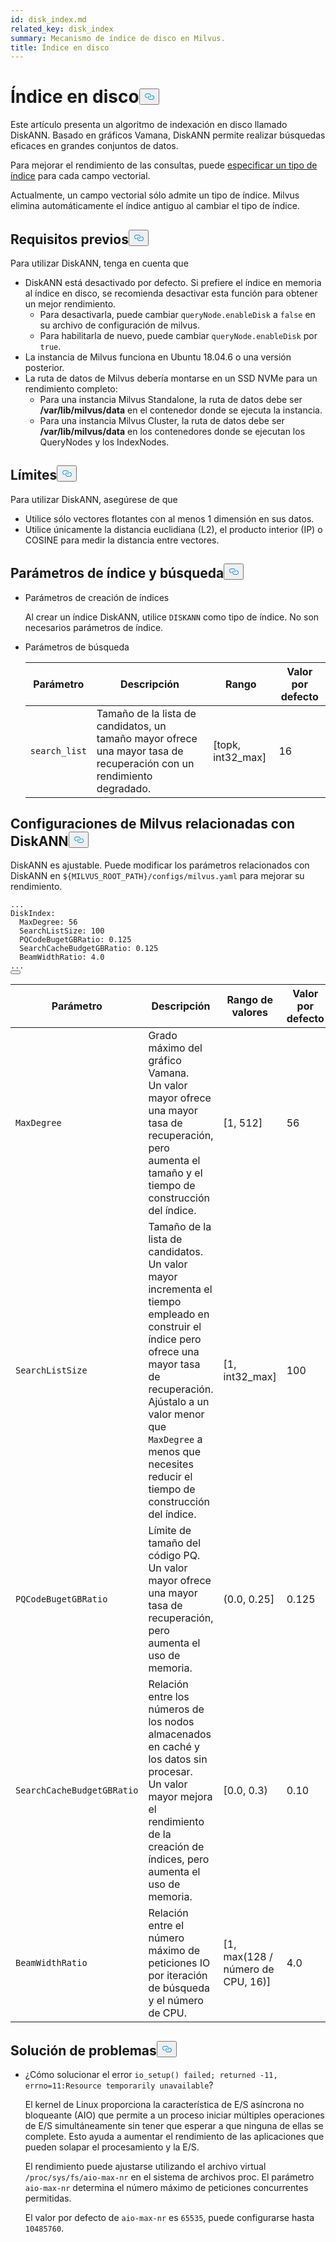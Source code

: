 ```yaml
---
id: disk_index.md
related_key: disk_index
summary: Mecanismo de índice de disco en Milvus.
title: Índice en disco
---
```

<h1 id="On-disk-Index" class="common-anchor-header">Índice en disco<button data-href="#On-disk-Index" class="anchor-icon" translate="no">
      <svg translate="no"
        aria-hidden="true"
        focusable="false"
        height="20"
        version="1.1"
        viewBox="0 0 16 16"
        width="16"
      >
        <path
          fill="#0092E4"
          fill-rule="evenodd"
          d="M4 9h1v1H4c-1.5 0-3-1.69-3-3.5S2.55 3 4 3h4c1.45 0 3 1.69 3 3.5 0 1.41-.91 2.72-2 3.25V8.59c.58-.45 1-1.27 1-2.09C10 5.22 8.98 4 8 4H4c-.98 0-2 1.22-2 2.5S3 9 4 9zm9-3h-1v1h1c1 0 2 1.22 2 2.5S13.98 12 13 12H9c-.98 0-2-1.22-2-2.5 0-.83.42-1.64 1-2.09V6.25c-1.09.53-2 1.84-2 3.25C6 11.31 7.55 13 9 13h4c1.45 0 3-1.69 3-3.5S14.5 6 13 6z"
        ></path>
      </svg>
    </button></h1><p>Este artículo presenta un algoritmo de indexación en disco llamado DiskANN. Basado en gráficos Vamana, DiskANN permite realizar búsquedas eficaces en grandes conjuntos de datos.</p>
<p>Para mejorar el rendimiento de las consultas, puede <a href="/docs/es/index-vector-fields.md">especificar un tipo de índice</a> para cada campo vectorial.</p>
<div class="alert note"> 
Actualmente, un campo vectorial sólo admite un tipo de índice. Milvus elimina automáticamente el índice antiguo al cambiar el tipo de índice.</div>
<h2 id="Prerequisites" class="common-anchor-header">Requisitos previos<button data-href="#Prerequisites" class="anchor-icon" translate="no">
      <svg translate="no"
        aria-hidden="true"
        focusable="false"
        height="20"
        version="1.1"
        viewBox="0 0 16 16"
        width="16"
      >
        <path
          fill="#0092E4"
          fill-rule="evenodd"
          d="M4 9h1v1H4c-1.5 0-3-1.69-3-3.5S2.55 3 4 3h4c1.45 0 3 1.69 3 3.5 0 1.41-.91 2.72-2 3.25V8.59c.58-.45 1-1.27 1-2.09C10 5.22 8.98 4 8 4H4c-.98 0-2 1.22-2 2.5S3 9 4 9zm9-3h-1v1h1c1 0 2 1.22 2 2.5S13.98 12 13 12H9c-.98 0-2-1.22-2-2.5 0-.83.42-1.64 1-2.09V6.25c-1.09.53-2 1.84-2 3.25C6 11.31 7.55 13 9 13h4c1.45 0 3-1.69 3-3.5S14.5 6 13 6z"
        ></path>
      </svg>
    </button></h2><p>Para utilizar DiskANN, tenga en cuenta que</p>
<ul>
<li>DiskANN está desactivado por defecto. Si prefiere el índice en memoria al índice en disco, se recomienda desactivar esta función para obtener un mejor rendimiento.<ul>
<li>Para desactivarla, puede cambiar <code translate="no">queryNode.enableDisk</code> a <code translate="no">false</code> en su archivo de configuración de milvus.</li>
<li>Para habilitarla de nuevo, puede cambiar <code translate="no">queryNode.enableDisk</code> por <code translate="no">true</code>.</li>
</ul></li>
<li>La instancia de Milvus funciona en Ubuntu 18.04.6 o una versión posterior.</li>
<li>La ruta de datos de Milvus debería montarse en un SSD NVMe para un rendimiento completo:<ul>
<li>Para una instancia Milvus Standalone, la ruta de datos debe ser <strong>/var/lib/milvus/data</strong> en el contenedor donde se ejecuta la instancia.</li>
<li>Para una instancia Milvus Cluster, la ruta de datos debe ser <strong>/var/lib/milvus/data</strong> en los contenedores donde se ejecutan los QueryNodes y los IndexNodes.</li>
</ul></li>
</ul>
<h2 id="Limits" class="common-anchor-header">Límites<button data-href="#Limits" class="anchor-icon" translate="no">
      <svg translate="no"
        aria-hidden="true"
        focusable="false"
        height="20"
        version="1.1"
        viewBox="0 0 16 16"
        width="16"
      >
        <path
          fill="#0092E4"
          fill-rule="evenodd"
          d="M4 9h1v1H4c-1.5 0-3-1.69-3-3.5S2.55 3 4 3h4c1.45 0 3 1.69 3 3.5 0 1.41-.91 2.72-2 3.25V8.59c.58-.45 1-1.27 1-2.09C10 5.22 8.98 4 8 4H4c-.98 0-2 1.22-2 2.5S3 9 4 9zm9-3h-1v1h1c1 0 2 1.22 2 2.5S13.98 12 13 12H9c-.98 0-2-1.22-2-2.5 0-.83.42-1.64 1-2.09V6.25c-1.09.53-2 1.84-2 3.25C6 11.31 7.55 13 9 13h4c1.45 0 3-1.69 3-3.5S14.5 6 13 6z"
        ></path>
      </svg>
    </button></h2><p>Para utilizar DiskANN, asegúrese de que</p>
<ul>
<li>Utilice sólo vectores flotantes con al menos 1 dimensión en sus datos.</li>
<li>Utilice únicamente la distancia euclidiana (L2), el producto interior (IP) o COSINE para medir la distancia entre vectores.</li>
</ul>
<h2 id="Index-and-search-settings" class="common-anchor-header">Parámetros de índice y búsqueda<button data-href="#Index-and-search-settings" class="anchor-icon" translate="no">
      <svg translate="no"
        aria-hidden="true"
        focusable="false"
        height="20"
        version="1.1"
        viewBox="0 0 16 16"
        width="16"
      >
        <path
          fill="#0092E4"
          fill-rule="evenodd"
          d="M4 9h1v1H4c-1.5 0-3-1.69-3-3.5S2.55 3 4 3h4c1.45 0 3 1.69 3 3.5 0 1.41-.91 2.72-2 3.25V8.59c.58-.45 1-1.27 1-2.09C10 5.22 8.98 4 8 4H4c-.98 0-2 1.22-2 2.5S3 9 4 9zm9-3h-1v1h1c1 0 2 1.22 2 2.5S13.98 12 13 12H9c-.98 0-2-1.22-2-2.5 0-.83.42-1.64 1-2.09V6.25c-1.09.53-2 1.84-2 3.25C6 11.31 7.55 13 9 13h4c1.45 0 3-1.69 3-3.5S14.5 6 13 6z"
        ></path>
      </svg>
    </button></h2><ul>
<li><p>Parámetros de creación de índices</p>
<p>Al crear un índice DiskANN, utilice <code translate="no">DISKANN</code> como tipo de índice. No son necesarios parámetros de índice.</p></li>
<li><p>Parámetros de búsqueda</p>
<table>
<thead>
<tr><th>Parámetro</th><th>Descripción</th><th>Rango</th><th>Valor por defecto</th></tr>
</thead>
<tbody>
<tr><td><code translate="no">search_list</code></td><td>Tamaño de la lista de candidatos, un tamaño mayor ofrece una mayor tasa de recuperación con un rendimiento degradado.</td><td>[topk, int32_max]</td><td>16</td></tr>
</tbody>
</table>
</li>
</ul>
<h2 id="DiskANN-related-Milvus-configurations" class="common-anchor-header">Configuraciones de Milvus relacionadas con DiskANN<button data-href="#DiskANN-related-Milvus-configurations" class="anchor-icon" translate="no">
      <svg translate="no"
        aria-hidden="true"
        focusable="false"
        height="20"
        version="1.1"
        viewBox="0 0 16 16"
        width="16"
      >
        <path
          fill="#0092E4"
          fill-rule="evenodd"
          d="M4 9h1v1H4c-1.5 0-3-1.69-3-3.5S2.55 3 4 3h4c1.45 0 3 1.69 3 3.5 0 1.41-.91 2.72-2 3.25V8.59c.58-.45 1-1.27 1-2.09C10 5.22 8.98 4 8 4H4c-.98 0-2 1.22-2 2.5S3 9 4 9zm9-3h-1v1h1c1 0 2 1.22 2 2.5S13.98 12 13 12H9c-.98 0-2-1.22-2-2.5 0-.83.42-1.64 1-2.09V6.25c-1.09.53-2 1.84-2 3.25C6 11.31 7.55 13 9 13h4c1.45 0 3-1.69 3-3.5S14.5 6 13 6z"
        ></path>
      </svg>
    </button></h2><p>DiskANN es ajustable. Puede modificar los parámetros relacionados con DiskANN en <code translate="no">${MILVUS_ROOT_PATH}/configs/milvus.yaml</code> para mejorar su rendimiento.</p>
<pre><code translate="no" class="language-YAML">...
DiskIndex:
  MaxDegree: 56
  SearchListSize: 100
  PQCodeBugetGBRatio: 0.125
  SearchCacheBudgetGBRatio: 0.125
  BeamWidthRatio: 4.0
...
<button class="copy-code-btn"></button></code></pre>
<table>
<thead>
<tr><th>Parámetro</th><th>Descripción</th><th>Rango de valores</th><th>Valor por defecto</th></tr>
</thead>
<tbody>
<tr><td><code translate="no">MaxDegree</code></td><td>Grado máximo del gráfico Vamana. <br/> Un valor mayor ofrece una mayor tasa de recuperación, pero aumenta el tamaño y el tiempo de construcción del índice.</td><td>[1, 512]</td><td>56</td></tr>
<tr><td><code translate="no">SearchListSize</code></td><td>Tamaño de la lista de candidatos. <br/> Un valor mayor incrementa el tiempo empleado en construir el índice pero ofrece una mayor tasa de recuperación. <br/> Ajústalo a un valor menor que <code translate="no">MaxDegree</code> a menos que necesites reducir el tiempo de construcción del índice.</td><td>[1, int32_max]</td><td>100</td></tr>
<tr><td><code translate="no">PQCodeBugetGBRatio</code></td><td>Límite de tamaño del código PQ. <br/> Un valor mayor ofrece una mayor tasa de recuperación, pero aumenta el uso de memoria.</td><td>(0.0, 0.25]</td><td>0.125</td></tr>
<tr><td><code translate="no">SearchCacheBudgetGBRatio</code></td><td>Relación entre los números de los nodos almacenados en caché y los datos sin procesar. <br/> Un valor mayor mejora el rendimiento de la creación de índices, pero aumenta el uso de memoria.</td><td>[0.0, 0.3)</td><td>0.10</td></tr>
<tr><td><code translate="no">BeamWidthRatio</code></td><td>Relación entre el número máximo de peticiones IO por iteración de búsqueda y el número de CPU.</td><td>[1, max(128 / número de CPU, 16)]</td><td>4.0</td></tr>
</tbody>
</table>
<h2 id="Troubleshooting" class="common-anchor-header">Solución de problemas<button data-href="#Troubleshooting" class="anchor-icon" translate="no">
      <svg translate="no"
        aria-hidden="true"
        focusable="false"
        height="20"
        version="1.1"
        viewBox="0 0 16 16"
        width="16"
      >
        <path
          fill="#0092E4"
          fill-rule="evenodd"
          d="M4 9h1v1H4c-1.5 0-3-1.69-3-3.5S2.55 3 4 3h4c1.45 0 3 1.69 3 3.5 0 1.41-.91 2.72-2 3.25V8.59c.58-.45 1-1.27 1-2.09C10 5.22 8.98 4 8 4H4c-.98 0-2 1.22-2 2.5S3 9 4 9zm9-3h-1v1h1c1 0 2 1.22 2 2.5S13.98 12 13 12H9c-.98 0-2-1.22-2-2.5 0-.83.42-1.64 1-2.09V6.25c-1.09.53-2 1.84-2 3.25C6 11.31 7.55 13 9 13h4c1.45 0 3-1.69 3-3.5S14.5 6 13 6z"
        ></path>
      </svg>
    </button></h2><ul>
<li><p>¿Cómo solucionar el error <code translate="no">io_setup() failed; returned -11, errno=11:Resource temporarily unavailable</code>?</p>
<p>El kernel de Linux proporciona la característica de E/S asíncrona no bloqueante (AIO) que permite a un proceso iniciar múltiples operaciones de E/S simultáneamente sin tener que esperar a que ninguna de ellas se complete. Esto ayuda a aumentar el rendimiento de las aplicaciones que pueden solapar el procesamiento y la E/S.</p>
<p>El rendimiento puede ajustarse utilizando el archivo virtual <code translate="no">/proc/sys/fs/aio-max-nr</code> en el sistema de archivos proc. El parámetro <code translate="no">aio-max-nr</code> determina el número máximo de peticiones concurrentes permitidas.</p>
<p>El valor por defecto de <code translate="no">aio-max-nr</code> es <code translate="no">65535</code>, puede configurarse hasta <code translate="no">10485760</code>.</p></li>
</ul>
